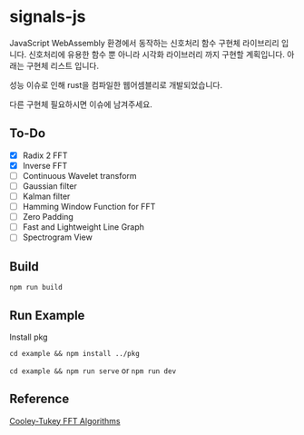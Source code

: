 # signals-js

JavaScript WebAssembly 환경에서 동작하는 신호처리 함수 구현체 라이브리리 입니다. 신호처리에 유용한 함수 뿐 아니라 시각화 라이브러리 까지 구현할 계획입니다. 아래는 구현체 리스트 입니다.

성능 이슈로 인해 rust을 컴파일한 웹어셈블리로 개발되었습니다.

다른 구현체 필요하시면 이슈에 남겨주세요.

## To-Do

- [x] Radix 2 FFT
- [x] Inverse FFT
- [ ] Continuous Wavelet transform
- [ ] Gaussian filter
- [ ] Kalman filter
- [ ] Hamming Window Function for FFT
- [ ] Zero Padding
- [ ] Fast and Lightweight Line Graph
- [ ] Spectrogram View

## Build

```
npm run build
```

## Run Example

Install pkg

```
cd example && npm install ../pkg
```

`cd example && npm run serve` or `npm run dev`

## Reference

[Cooley-Tukey FFT Algorithms](https://people.scs.carleton.ca/~maheshwa/courses/5703COMP/16Fall/FFT_Report.pdf)
